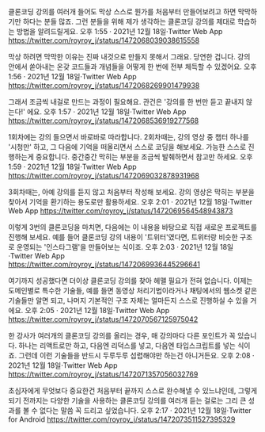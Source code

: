 클론코딩 강의를 여러개 들어도 막상 스스로 뭔가를 처음부터 만들어보려고 하면 막막하기만 하다는 분들 많죠. 그런 분들을 위해 제가 생각하는 클론코딩 강의를 제대로 학습하는 방법을 알려드릴게요.
오후 1:55 · 2021년 12월 18일·Twitter Web App 
https://twitter.com/royroy_j/status/1472068039038615558

막상 하려면 막막한 이유는 진짜 내것으로 만들지 못해서 그래요. 당연한 겁니다. 강의 안에서 쏟아내는 온갖 코드들과 개념들을 어떻게 한 번에 전부 체득할 수 있겠어요.
오후 1:56 · 2021년 12월 18일·Twitter Web App
https://twitter.com/royroy_j/status/1472068269901479938

그래서 조금씩 내걸로 만드는 과정이 필요해요. 관건은 '강의를 한 번만 듣고 끝내지 않는다!' 에요.
오후 1:57 · 2021년 12월 18일·Twitter Web App
https://twitter.com/royroy_j/status/1472068536919277568

1회차에는 강의 들으면서 바로바로 따라합니다.
2회차때는, 강의 영상 중 챕터 하나를 '시청만' 하고, 그 다음에 기억을 떠올리면서 스스로 코딩을 해보세요. 가능한 스스로 진행하는게 중요합니다. 중간중간 막히는 부분을 조금씩 발췌하면서 참고만 하세요.
오후 1:59 · 2021년 12월 18일·Twitter Web App
https://twitter.com/royroy_j/status/1472069032878931968

3회차때는, 아예 강의를 듣지 않고 처음부터 작성해 보세요. 강의 영상은 막히는 부분을 찾아서 기억을 환기하는 용도로만 활용하세요.
오후 2:01 · 2021년 12월 18일·Twitter Web App
https://twitter.com/royroy_j/status/1472069564548943873

이렇게 3번의 클론코딩을 마치면, 다음에는 이 내용을 바탕으로 직접 새로운 프로젝트를 진행해 보세요. 예를 들어 클론코딩 강의 내용이 '트위터'였다면, 트위터랑 비슷한 구조로 운영되는 '인스타그램'을 만들어보는 식이죠.
오후 2:03 · 2021년 12월 18일·Twitter Web App
https://twitter.com/royroy_j/status/1472069936445296641

여기까지 성공했다면 더이상 클론코딩 강의를 찾아 헤맬 필요가 전혀 없습니다. 이제는 도메인별로 특수한 기술들, 예를 들면 동영상 처리기법이라거나 채팅에서의 웹소켓 같은 기술들만 알면 되고, 나머지 기본적인 구조 자체는 얼마든지 스스로 진행하실 수 있을 거에요.
오후 2:05 · 2021년 12월 18일·Twitter Web App
https://twitter.com/royroy_j/status/1472070567125975042

한 강사가 여러개의 클론코딩 강의를 올리는 경우, 매 강의마다 다른 포인트가 꼭 있습니다. 하나는 리액트로만 하고, 다음엔 리덕스를 넣고, 다음엔 타입스크립트를 넣는 식이죠. 그런데 이런 기술들을 반드시 두루두루 섭렵해야만 하는건 아니거든요.
오후 2:08 · 2021년 12월 18일·Twitter Web App
https://twitter.com/royroy_j/status/1472071357056032769

초심자에게 무엇보다 중요한건  처음부터 끝까지 스스로 완수해낼 수 있느냐인데, 그렇게 되기 전까지는 다양한 기술을 사용하는 클론코딩 강의를 여러개 듣는 걸로는 그리 큰 성과를 볼 수 없다는 말씀 꼭 드리고 싶었습니다.
오후 2:17 · 2021년 12월 18일·Twitter for Android
https://twitter.com/royroy_j/status/1472073511527395329

